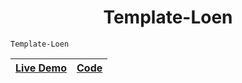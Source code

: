 <h1 align="center">Template-Loen</h1>

`Template-Loen`

|[Live Demo](https://alaashalaby.github.io/Template-Loen/index.html)|[Code](https://github.com/alaashalaby/Template-Loen/blob/main/index.html)|
|---|---|
